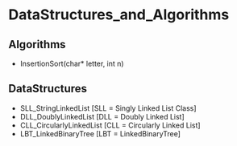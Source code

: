 # DataStructures_and_Algorithms

## Algorithms
- InsertionSort(char* letter, int n)
## DataStructures
- SLL_StringLinkedList [SLL = Singly Linked List Class] 
- DLL_DoublyLinkedList [DLL = Doubly Linked List]
- CLL_CircularlyLinkedList [CLL = Circularly Linked List]
- LBT_LinkedBinaryTree [LBT = LinkedBinaryTree]
